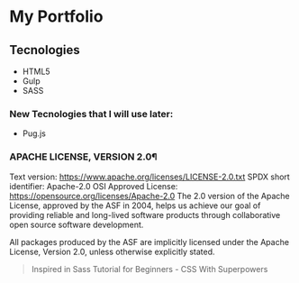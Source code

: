 # My Portfolio
## Tecnologies
- HTML5
- Gulp
- SASS
### New Tecnologies that I will use later:
- Pug.js


### APACHE LICENSE, VERSION 2.0¶
Text version: https://www.apache.org/licenses/LICENSE-2.0.txt
SPDX short identifier: Apache-2.0
OSI Approved License: https://opensource.org/licenses/Apache-2.0
The 2.0 version of the Apache License, approved by the ASF in 2004, helps us achieve our goal of providing reliable and long-lived software products through collaborative open source software development.

All packages produced by the ASF are implicitly licensed under the Apache License, Version 2.0, unless otherwise explicitly stated.


> Inspired in Sass Tutorial for Beginners - CSS With Superpowers
